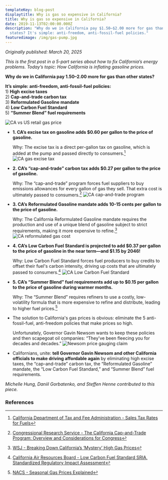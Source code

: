 ```yaml
---
templateKey: blog-post
displaytitle: Why is gas so expensive in California?
title: Why is gas so expensive in California?
date: 2019-11-13T02:00:00.000Z
description: "Why do we in California pay $1.50–$2.00 more for gas than other
  states? It's simple: anti-freedom, anti-fossil-fuel policies."
featuredimage: /img/gas-pump.jpg
---
```

_Originally published: March 20, 2025_

_This is the first post in a 5-part series about how to fix California’s energy problems. Today’s topic: How California is inflating gasoline prices._

**Why do we in California pay $1.50–$2.00 more for gas than other states?**

**It’s simple: anti-freedom, anti-fossil-fuel policies:**\
    1) **High excise taxes**\
    2) **Cap-and-trade carbon tax**\
    3) **Reformulated Gasoline mandate**\
    4) **Low Carbon Fuel Standard**\
    5) **“Summer Blend” fuel requirements**

![CA vs US retail gas price](/img/ca-vs-us-retail-gasoline.png)

- **1. CA’s excise tax on gasoline adds $0.60 per gallon to the price of gasoline.**

    Why: The excise tax is a direct per-gallon tax on gasoline, which is added at the pump and passed directly to consumers.[^1]
    ![CA gas excise tax](/img/ca-sales-tax.png)

- **2. CA’s “cap-and-trade” carbon tax adds $0.27 per gallon to the price of gasoline.**

    Why: The “cap-and-trade” program forces fuel suppliers to buy emissions allowances for every gallon of gas they sell. That extra cost is ultimately passed to consumers.[^2]
    ![CA cap-and-trade program](/img/ca-cap-and-trade.png)

- **3. CA’s Reformulated Gasoline mandate adds 10-15 cents per gallon to the price of gasoline.**

    Why: The California Reformulated Gasoline mandate requires the production and use of a unique blend of gasoline subject to strict requirements, making it more expensive to refine.[^3]
    ![CA reformulated gas cost](/img/ca-reformulated-gas.png)

- **4. CA’s Low Carbon Fuel Standard is projected to add $0.37 per gallon to the price of gasoline in the near term—and $1.15 by 2046!**

    Why: Low Carbon Fuel Standard forces fuel producers to buy credits to offset their fuel's carbon intensity, driving up costs that are ultimately passed to consumers.[^4]
    ![CA Low Carbon Fuel Standard](/img/ca-low-carbon-fuel-blend.png)

- **5. CA’s “Summer Blend” fuel requirements add up to $0.15 per gallon to the price of gasoline during warmer months.**

    Why: The “Summer Blend” requires refiners to use a costly, low-volatility formula that is more expensive to refine and distribute, leading to higher fuel prices.[^5]

- The solution to California's gas prices is obvious: eliminate the 5 anti-fossil-fuel, anti-freedom policies that make prices so high.

    Unfortunately, Governor Gavin Newsom wants to keep these policies and then scapegoat oil companies: “They've been fleecing you for decades and decades.”
    ![Newsom price gauging claim](/img/ca-gas-regs-fox.jpg)

- Californians, unite: **tell Governor Gavin Newsom and other California officials to make driving affordable again** by eliminating high excise taxes, the “cap-and-trade” carbon tax, the “Reformulated Gasoline” mandate, the “Low Carbon Fuel Standard,” and “Summer Blend” fuel requirements.

_Michelle Hung, Daniil Gorbatenko, and Steffen Henne contributed to this piece._

### References

[^1]: [California Department of Tax and Fee Administration - Sales Tax Rates for Fuels](https://www.cdtfa.ca.gov/taxes-and-fees/sales-tax-rates-for-fuels.htm)

[^2]: [Congressional Research Service - The California Cap-and-Trade Program: Overview and Considerations for Congress](https://www.congress.gov/crs-product/R48314)

[^3]: [WSJ - Breaking Down California’s ‘Mystery’ High Gas Prices](https://www.wsj.com/story/breaking-down-californias-mystery-high-gas-prices-923821c6)

[^4]: [California Air Resources Board - Low Carbon Fuel Standard SRIA, Standardized Regulatory Impact Assessment](https://ww2.arb.ca.gov/resources/documents/low-carbon-fuel-standard-sria)

[^5]: [NACS - Seasonal Gas Prices Explained](https://www.convenience.org/Topics/Fuels/Changing-Seasons-Changing-Gas-Prices)
